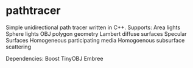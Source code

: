 # pathtracer
Simple unidirectional path tracer written in C++.
Supports:
Area lights
Sphere lights
OBJ polygon geometry
Lambert diffuse surfaces
Specular Surfaces
Homogeneous participating media
Homogoenous subsurface scattering

Dependencies:
Boost
TinyOBJ
Embree

